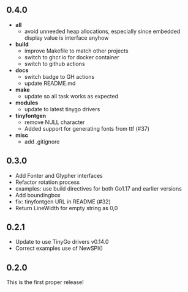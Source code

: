 0.4.0
---

- **all** 
    - avoid unneeded heap allocations, especially since embedded display value is interface anyhow
- **build**
    - improve Makefile to match other projects
    - switch to ghcr.io for docker container
    - switch to github actions
- **docs**
    - switch badge to GH actions
    - update README.md
- **make**
    - update so all task works as expected
- **modules**
    - update to latest tinygo drivers
- **tinyfontgen**
    - remove NULL character
    - Added support for generating fonts from ttf (#37)
- **misc**
    - add .gitignore


0.3.0
---

- Add Fonter and Glypher interfaces
- Refactor rotation process
- examples: use build directives for both Go1.17 and earlier versions
- Add boundingbox
- fix: tinyfontgen URL in README (#32)
- Return LineWidth for empty string as 0,0

0.2.1
---

- Update to use TinyGo drivers v0.14.0
- Correct examples use of NewSPI()

0.2.0
---

This is the first proper release!
